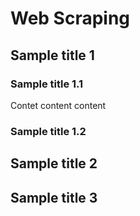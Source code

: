 # Web Scraping

## Sample title 1

### Sample title 1.1

Contet content content

### Sample title 1.2

## Sample title 2

## Sample title 3

